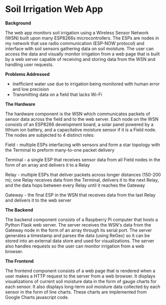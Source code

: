 # Soil Irrigation Web App

**Background**

The web app monitors soil irrigation using a Wireless Sensor Network (WSN) built upon many ESP8266s microcontrollers. The ESPs are nodes in my network that use radio communication (ESP-NOW protocol) and interface with soil sensors gathering data on soil moisture. The user can access the data and visually monitor irrigation from a web page that is built by a web server capable of receiving and storing data from the WSN and handling user requests.

**Problems Addressed**

- Inefficient water use due to irrigation being monitored with human error and low precision
- Transmitting data on a field that lacks Wi-Fi

**The Hardware** 

The hardware component is the WSN which communicates packets of sensor data across the field and to the web server. Each node on the WSN consists of an ESP8266 development board, a solar panel powered by a lithium ion battery, and a capacitative moisture sensor if it is a Field node. 
The nodes are subjected to 4 distinct roles:

Field - multiple ESPs interfacing with sensors and form a star topology with the Terminal to preform many-to-one packet delivery

Terminal - a single ESP that receives sensor data from all Field nodes in the form of an array and delivers it to a Relay

Relay - multiple ESPs that deliver packets across longer distances (150-200 m); one Relay receives data from the Terminal, delivers it to the next Relay, and the data hops between every Relay until it reaches the Gateway

Gateway - the final ESP in the WSN that receives data from the last Relay and delivers it to the web server

**The Backend**  

The backend component consists of a Raspberry Pi computer that hosts a Python Flask web server. The server receives the WSN's data from the Gateway node in the form of an array through its serial port. The server generates a timestamp and parses the data (using ReGex) so it can be stored into an external data store and used for visualizations. The server also handles requests so the user can monitor irrigation from a web browser.

**The Frontend** 

The frontend component consists of a web page that is rendered when a user makes a HTTP request to the server from a web browser. It displays visualizations of current soil moisture data in the form of gauge charts for each sensor. It also displays long-term soil moisture data collected by each sensor in the form of line charts. These charts are implemented from Google Charts javascript code.
